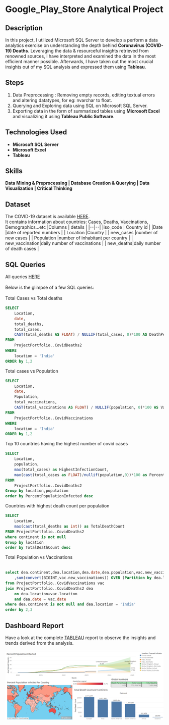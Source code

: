 # Google_Play_Store Analytical Project

<h2>Description</h2>
In this project, I utilized Microsoft SQL Server to develop a perform a data analytics exercise on understanding the depth behind <b>Coronavirus (COVID-19) Deaths</b>. Leveraging the data & resourceful insights retrieved from renowned sources, I have interpreted and examined the data in the most efficient manner possible. Afterwards, I have taken out the most crucial insights out of my SQL analysis and expressed them using <b>Tableau</b>.
</br>

## Steps
 1. Data Preprocessing : Removing empty records, editing textual errors and altering datatypes, for eg: nvarchar to float.
 2. Querying and Exploring data using SQL on Microsoft SQL Server.
 3. Exporting data in the form of summarized tables using <b>Microsoft Excel</b> and visualizing it using <b>Tableau Public Software</b>.

<h2>Technologies Used</h2>

- <b>Microsoft SQL Server</b> 
- <b>Microsoft Excel</b>
- <b>Tableau</b>

## Skills 
 <b>Data Mining & Preprocessing | Database Creation & Querying | Data Visualization | Critical Thinking</b> 

## Dataset 
The COVID-19 dataset is available [HERE](https://www.kaggle.com/code/tirendazacademy/google-play-store-eda-data-visualization#Data-Visualization).</br>It contains information about countries: Cases, Deaths, Vaccinations,  Demographics...etc 
|Columns  | details  |
|--|--|
|iso_code  | Country id  |
|Date |date of reported numbers |
| Location |Country  |
| new_cases |number of new cases  |
| Population |number of inhabitant per country    |
| new_vaccination|daily number of vaccinations   |
| new_deaths|daily number of death cases  |

## SQL Queries 
All queries [HERE](https://github.com/KAnurag27/COVID-PortfolioProject/blob/main/COVID%20Portfolio%20Project.sql)<br></br>
Below is the glimpse of a few SQL queries: 
<br></br>Total Cases vs Total deaths
```sql
SELECT 
    Location, 
    date, 
    total_deaths, 
    total_cases,
    CAST(total_deaths AS FLOAT) / NULLIF(total_cases, 0)*100 AS DeathPercentage
FROM 
    ProjectPortfolio..CovidDeaths2
WHERE 
    location = 'India'
ORDER by 1,2
```
Total cases vs Population
```sql
SELECT 
    Location, 
    date, 
    Population,
	total_vaccinations,
	CAST(total_vaccinations AS FLOAT) / NULLIF(population, 0)*100 AS VaccinationPercentage
FROM 
    ProjectPortfolio..CovidVaccinations
WHERE 
    location = 'India'
ORDER by 1,2

```

Top 10 countries having the highest number of covid cases

```sql
SELECT 
    Location, 
	population,
	max(total_cases) as HighestInfectionCount,
	max(cast(total_cases as FLOAT)/nullif(population,0))*100 as PercentPopulationInfected
FROM 
    ProjectPortfolio..CovidDeaths2
Group by location,population
order by PercentPopulationInfected desc

```
Countries with highest death count per population 
```sql
SELECT 
    Location, 
	max(cast(total_deaths as int)) as TotalDeathCount
FROM ProjectPortfolio..CovidDeaths2   
where continent is not null
Group by location
order by TotalDeathCount desc
```
Total Population vs Vaccinations

```sql

select dea.continent,dea.location,dea.date,dea.population,vac.new_vaccinations
	,sum(convert(BIGINT,vac.new_vaccinations)) OVER (Partition by dea.location order by dea.location,dea.date) as RollingPeopleVaccinated
from ProjectPortfolio..CovidVaccinations vac
join ProjectPortfolio..CovidDeaths2 dea
	on dea.location=vac.location
	and dea.date = vac.date
where dea.continent is not null and dea.location = 'India'
order by 2,3
```
## Dashboard Report 
Have a look at the complete [TABLEAU](https://public.tableau.com/views/CovidDashboard_16905681686080/Dashboard1?:language=en-US&:display_count=n&:origin=viz_share_link) report to observe the insights and trends derived from the analysis.
<br></br>![Dashboard](https://github.com/KAnurag27/COVID-PortfolioProject/blob/main/Tableau%20Dashboard%20-%20COVID%20Project.png)




